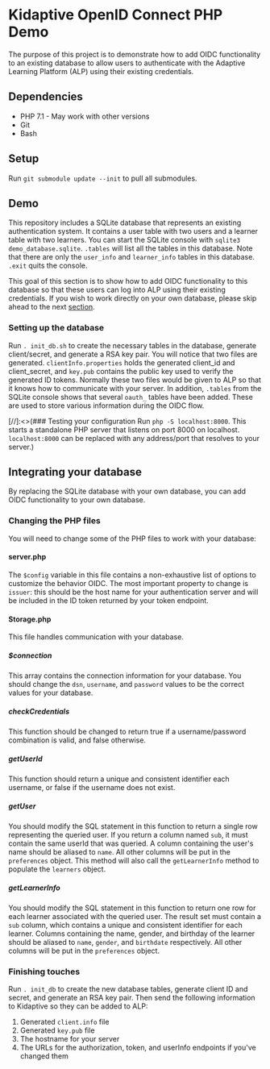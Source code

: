 # Kidaptive OpenID Connect PHP Demo
The purpose of this project is to demonstrate how to add OIDC functionality to an existing database to allow users to
authenticate with the Adaptive Learning Platform (ALP) using their existing credentials.

## Dependencies
* PHP 7.1 - May work with other versions
* Git
* Bash

## Setup
Run `git submodule update --init` to pull all submodules.

## Demo
This repository includes a SQLite database that represents an existing authentication system. It contains a user table
with two users and a learner table with two learners. You can start the SQLite console with `sqlite3 demo_database.sqlite`.
`.tables` will list all the tables in this database. Note that there are only the `user_info` and `learner_info` tables
in this database. `.exit` quits the console.

This goal of this section is to show how to add OIDC functionality to this database so that these users can log into ALP
using their existing credentials. If you wish to work directly on your own database, please skip ahead to the next
[section](#db_int).

### Setting up the database
Run `. init_db.sh` to create the necessary tables in the database, generate client/secret, and generate a RSA key pair. You
will notice that two files are generated. `clientInfo.properties` holds the generated client_id and client_secret, and `key.pub`
contains the public key used to verify the generated ID tokens. Normally these two files would be given to ALP so that it
knows how to communicate with your server. In addition, `.tables` from the SQLite console shows that several `oauth_`
tables have been added. These are used to store various information during the OIDC flow.

[//]:<>(### <a name="test"></a>Testing your configuration
Run `php -S localhost:8000`. This starts a standalone PHP server that listens on port 8000 on localhost. `localhost:8000`
can be replaced with any address/port that resolves to your server.)

## <a name="db_int"></a>Integrating your database
By replacing the SQLite database with your own database, you can add OIDC functionality to your own database.

### Changing the PHP files
You will need to change some of the PHP files to work with your database:
#### server.php
The `$config` variable in this file contains a non-exhaustive list of options to customize the behavior OIDC. The most
important property to change is `issuer`: this should be the host name for your authentication server and will be included in
the ID token returned by your token endpoint.

#### Storage.php
This file handles communication with your database.

##### $connection
This array contains the connection information for your database. You should change the `dsn`, `username`, and `password`
values to be the correct values for your database.

##### checkCredentials
This function should be changed to return true if a username/password combination is valid, and false otherwise.

##### getUserId
This function should return a unique and consistent identifier each username, or false if the username does not exist.

##### getUser
You should modify the SQL statement in this function to return a single row representing the queried user. If you return
a column named `sub`, it must contain the same userId that was queried. A column containing the user's name should be 
aliased to `name`. All other columns will be put in the `preferences` object. This method will also call the `getLearnerInfo`
method to populate the `learners` object.

##### getLearnerInfo
You should modify the SQL statement in this function to return one row for each learner associated with the queried user.
The result set must contain a `sub` column, which contains a unique and consistent identifier for each learner. Columns
containing the name, gender, and birthday of the learner should be aliased to `name`, `gender`, and `birthdate` respectively.
All other columns will be put in the `preferences` object.

### Finishing touches
Run `. init_db` to create the new database tables, generate client ID and secret, and generate an RSA key pair. Then send
the following information to Kidaptive so they can be added to ALP:
1. Generated `client.info` file
2. Generated `key.pub` file
3. The hostname for your server
4. The URLs for the authorization, token, and userInfo endpoints if you've changed them